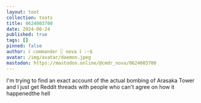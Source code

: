 ```yaml
---
layout: toot
collection: toots
title: 0624003700
date: 2024-06-24
published: true
tags: []
pinned: false
author: ⸸ commander ░ nova ⸸ :~$
avatar: /img/avatar/daemon.jpeg
mastodon: https://mastodon.online/@cmdr_nova/0624003700
---
```


I'm trying to find an exact account of the actual bombing of Arasaka Tower and I just get Reddit threads with people who can't agree on how it happenedthe hell

